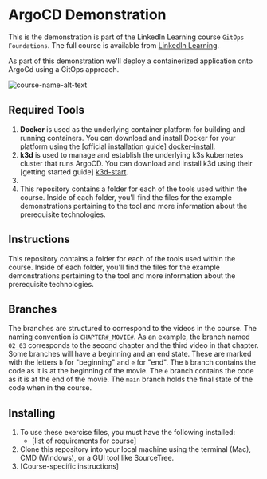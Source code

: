 # ArgoCD Demonstration
This is the demonstration is part of the LinkedIn Learning course `GitOps Foundations`. The full course is available from [LinkedIn Learning][lil-course-url].

As part of this demonstration we'll deploy a containerized application onto ArgoCd using a GitOps approach.

![course-name-alt-text][lil-thumbnail-url] 

## Required Tools
1.  **Docker** is used as the underlying container platform for building and running containers.  You can download and install Docker for your platform using the [official installation guide] [docker-install].
2.  **k3d** is used to manage and establish the underlying k3s kubernetes cluster that runs ArgoCD.  You can download and install k3d using their [getting started guide] [k3d-start].
3.  
4.  This repository contains a folder for each of the tools used within the course.  Inside of each folder, you'll find the files for the example demonstrations pertaining to the tool and more information about the prerequisite technologies.

## Instructions
This repository contains a folder for each of the tools used within the course.  Inside of each folder, you'll find the files for the example demonstrations pertaining to the tool and more information about the prerequisite technologies.

## Branches
The branches are structured to correspond to the videos in the course. The naming convention is `CHAPTER#_MOVIE#`. As an example, the branch named `02_03` corresponds to the second chapter and the third video in that chapter. 
Some branches will have a beginning and an end state. These are marked with the letters `b` for "beginning" and `e` for "end". The `b` branch contains the code as it is at the beginning of the movie. The `e` branch contains the code as it is at the end of the movie. The `main` branch holds the final state of the code when in the course.

## Installing
1. To use these exercise files, you must have the following installed:
	- [list of requirements for course]
2. Clone this repository into your local machine using the terminal (Mac), CMD (Windows), or a GUI tool like SourceTree.
3. [Course-specific instructions]


[0]: # (Replace these placeholder URLs with actual course URLs)

[lil-course-url]: https://www.linkedin.com/learning/
[lil-thumbnail-url]: http://
[k3d-start]: https://k3d.io/#installation
[docker-install]: https://docs.docker.com/engine/install/


